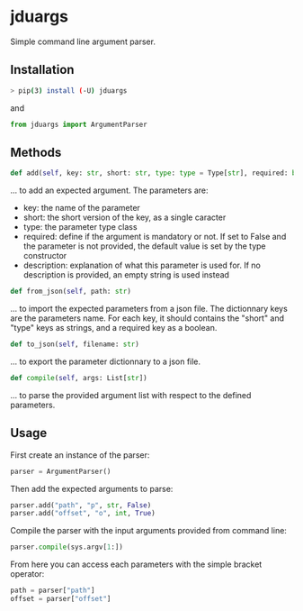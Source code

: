 # jduargs

Simple command line argument parser.

## Installation
```bash
> pip(3) install (-U) jduargs
```

and

``` python
from jduargs import ArgumentParser
```

## Methods


```python
def add(self, key: str, short: str, type: type = Type[str], required: bool = True, description: str = "")
```
... to add an expected argument. The parameters are:
- key: the name of the parameter
- short: the short version of the key, as a single caracter
- type: the parameter type class
- required: define if the argument is mandatory or not. If set to False and the parameter is not provided, the default value is set by the type constructor
- description: explanation of what this parameter is used for. If no description is provided, an empty string is used instead

```python
def from_json(self, path: str)
```
... to import the expected parameters from a json file. The dictionnary keys are the parameters name. For each key, it should contains the "short" and "type" keys as strings, and a required key as a boolean.
```python
def to_json(self, filename: str)
```
... to export the parameter dictionnary to a json file.
```python
def compile(self, args: List[str])
```
... to parse the provided argument list with respect to the defined parameters.

## Usage

First create an instance of the parser:

``` python
parser = ArgumentParser()
```

Then add the expected arguments to parse:

``` python
parser.add("path", "p", str, False)
parser.add("offset", "o", int, True)
```

Compile the parser with the input arguments provided from command line:

``` python
parser.compile(sys.argv[1:])
```

From here you can access each parameters with the simple bracket operator:

``` python
path = parser["path"]
offset = parser["offset"]
```
